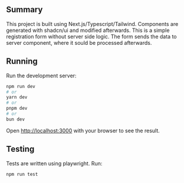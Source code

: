 ## Summary

This project is built using Next.js/Typescript/Tailwind. Components are generated with shadcn/ui and modified afterwards. This is a simple registration form without server side logic. The form sends the data to server component, where it sould be processed afterwards.

## Running

Run the development server:

```bash
npm run dev
# or
yarn dev
# or
pnpm dev
# or
bun dev
```

Open [http://localhost:3000](http://localhost:3000) with your browser to see the result.

## Testing

Tests are written using playwright. Run:

```bash
npm run test
```
